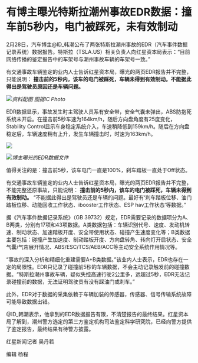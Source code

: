 # 有博主曝光特斯拉潮州事故EDR数据：撞车前5秒内，电门被踩死，未有效制动

2月28日，汽车博主@ID_韩潮公布了两张特斯拉潮州事故的EDR（汽车事件数据记录系统）数据报告。特斯拉（TSLA.US）相关负责人向红星资本局表示：“目前网络传播的鉴定报告中的车架号与潮州事故车辆的车架号一致。”

有交通事故车辆鉴定的业内人士告诉红星资本局，曝光的两页EDR报告并不完整，只能说明：
**撞击前的5秒内，该车的电门被踩死，车辆未得到有效制动。不能据此得出是驾驶员原因还是车辆问题。**

![](https://inews.gtimg.com/om_bt/Olt2BddX9DNV7TKx31l4SG3qX-T7BmMB81JnjLiJnznjEAA/1000)_资料配图
图据IC Photo_

EDR数据显示，事故发生时主驾驶人员系有安全带，安全气囊未弹出，ABS防抱死系统未开启。在撞击前5秒车速为164km/h，随后方向盘角度有25度变化，Stability
Control显示车身稳定系统介入，车速稍降低到159km/h。随后在方向盘稳定后，车辆速度稍有上升，发生车辆撞击时，时速为163km/h。

![](https://inews.gtimg.com/om_bt/OiunYePEOPGqbTq1MY_K0WT1FqBlyk_u4LSf-VCRLzWucAA/1000)

![](https://inews.gtimg.com/om_bt/OAKPEarXBVKrc4YZdQpiK99PQZ6sBQcSeydmk0gVFW5aEAA/1000)_博主曝光的EDR数据文件_

值得关注的是：撞击前5秒，该车电门一直是100%，刹车踏板一直处于Off状态。

有交通事故车辆鉴定的业内人士告诉红星资本局，曝光的两页EDR报告并不完整，不能完整还原事故，只能说明：
**撞击前的5秒内，该车的电门被踩死，车辆未得到有效制动。**
“不能据此得出是驾驶员还是车辆的问题。最好有‘刹车踏板位移、油门踏板位移、动能回收工作状态、ibooster工作状态、ESP hav工作状态’等数据。”

据《汽车事件数据记录系统》（GB
39732）规定，EDR需要记录的数据项分为A、B两类，分别有17项和43项数据。A类数据包括：车辆识别代号、速度、发动机转速、制动状态、加速踏板开度、安全带使用状态、碰撞产生速度变化等；B类数据主要包括：碰撞产生加速度、制动踏板开度、方向盘转角、转向灯开启状态、安全气囊/气帘展开情况、ABS/ESC/TCS/AEB/ACC等主动安全系统作用情况等。

“事故的深入分析和精细化重建需要A+B类数据。”该业内人士表示，EDR也存在一定的局限性。EDR只记录了碰撞前5秒的车辆数据，不会主动记录触发前的碰撞数据。“特斯拉潮州事故车辆，疑似失控高速行驶2公里多，远超过5秒，EDR无法记录碰撞前的数据，无法证明驾驶员有没有踩油门或刹车。”

此外，EDR对于数据的采集依赖于车辆加装的传感器，传感器、信号传输系统故障可能导致数据出错。

@ID_韩潮表示，他拿到的EDR数据报告有限，不清楚报告的最终结果。红星资本局了解到，潮州警方选定的第三方鉴定机构司法鉴定科学研究院，已经向警方提供了鉴定报告，最终结果有待警方披露。

红星新闻记者 吴丹若

编辑 杨程

